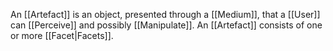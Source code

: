 An [[Artefact]] is an object, presented through a [[Medium]], that a [[User]] can [[Perceive]] and possibly [[Manipulate]]. An [[Artefact]] consists of one or more [[Facet|Facets]].
